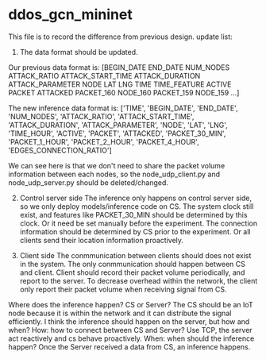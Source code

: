 # ddos_gcn_mininet
This file is to record the difference from previous design.
update list:
1. The data format should be updated.

Our previous data format is:
[BEGIN_DATE	END_DATE	NUM_NODES	ATTACK_RATIO	ATTACK_START_TIME	ATTACK_DURATION	ATTACK_PARAMETER	NODE	LAT	LNG	TIME	TIME_FEATURE	ACTIVE	PACKET	ATTACKED	PACKET_160	NODE_160	PACKET_159	NODE_159 ...]

The new inference data format is:
['TIME', 'BEGIN_DATE', 'END_DATE', 'NUM_NODES', 'ATTACK_RATIO',
       'ATTACK_START_TIME', 'ATTACK_DURATION', 'ATTACK_PARAMETER', 'NODE',
       'LAT', 'LNG', 'TIME_HOUR', 'ACTIVE', 'PACKET', 'ATTACKED',
       'PACKET_30_MIN', 'PACKET_1_HOUR', 'PACKET_2_HOUR', 'PACKET_4_HOUR',
       'EDGES_CONNECTION_RATIO']

We can see here is that we don't need to share the packet volume information between each nodes, so the node_udp_client.py and node_udp_server.py should be deleted/changed.

2. Control server side
The inference only happens on control server side, so we only deploy models/inference code on CS. 
The system clock still exist, and features like PACKET_30_MIN should be determined by this clock. Or it need be set manually before the experiment.
The connection information should be determined by CS prior to the experiment. Or all clients send their location information proactively.

3. Client side
The conmmunication between clients should does not exist in the system. The only conmmunication should happen between CS and client.
Client should record their packet volume periodically, and report to the server. To decrease overhead within the network, the client only report their packet volume when receiving signal from CS.

Where does the inference happen? CS or Server? The CS should be an IoT node because it is within the network and it can distribute the signal efficiently.
I think the inference should happen on the server, but how and when?
How: how to connect between CS and Server?
Use TCP, the server act reactively and cs behave proactively.
When: when should the inference happen?
Once the Server received a data from CS, an inference happens.